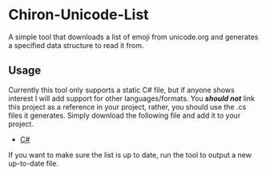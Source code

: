 # Chiron-Unicode-List
A simple tool that downloads a list of emoji from unicode.org and generates a specified data structure to read it from.

## Usage
Currently this tool only supports a static C# file, but if anyone shows interest I will add support for other languages/formats. You _**should not**_ link this project as a reference in your project, rather, you should use the .cs files it generates. Simply download the following file and add it to your project.

 - [C#](https://github.com/jamieyello/Chiron-Unicode-List/blob/master/Output/CS/UnicodeList.cs)
 
 If you want to make sure the list is up to date, run the tool to output a new up-to-date file.
